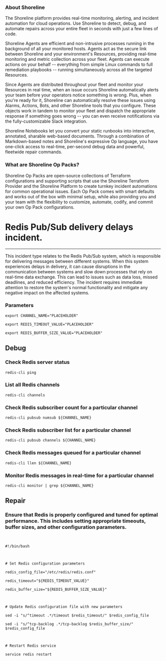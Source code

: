 
### About Shoreline
The Shoreline platform provides real-time monitoring, alerting, and incident automation for cloud operations. Use Shoreline to detect, debug, and automate repairs across your entire fleet in seconds with just a few lines of code.

Shoreline Agents are efficient and non-intrusive processes running in the background of all your monitored hosts. Agents act as the secure link between Shoreline and your environment's Resources, providing real-time monitoring and metric collection across your fleet. Agents can execute actions on your behalf -- everything from simple Linux commands to full remediation playbooks -- running simultaneously across all the targeted Resources.

Since Agents are distributed throughout your fleet and monitor your Resources in real time, when an issue occurs Shoreline automatically alerts your team before your operators notice something is wrong. Plus, when you're ready for it, Shoreline can automatically resolve these issues using Alarms, Actions, Bots, and other Shoreline tools that you configure. These objects work in tandem to monitor your fleet and dispatch the appropriate response if something goes wrong -- you can even receive notifications via the fully-customizable Slack integration.

Shoreline Notebooks let you convert your static runbooks into interactive, annotated, sharable web-based documents. Through a combination of Markdown-based notes and Shoreline's expressive Op language, you have one-click access to real-time, per-second debug data and powerful, fleetwide repair commands.

### What are Shoreline Op Packs?
Shoreline Op Packs are open-source collections of Terraform configurations and supporting scripts that use the Shoreline Terraform Provider and the Shoreline Platform to create turnkey incident automations for common operational issues. Each Op Pack comes with smart defaults and works out of the box with minimal setup, while also providing you and your team with the flexibility to customize, automate, codify, and commit your own Op Pack configurations.

# Redis Pub/Sub delivery delays incident.
---

This incident type relates to the Redis Pub/Sub system, which is responsible for delivering messages between different systems. When this system experiences delays in delivery, it can cause disruptions in the communication between systems and slow down processes that rely on real-time data exchange. This can lead to issues such as data loss, missed deadlines, and reduced efficiency. The incident requires immediate attention to restore the system's normal functionality and mitigate any negative impact on the affected systems.

### Parameters
```shell
export CHANNEL_NAME="PLACEHOLDER"

export REDIS_TIMEOUT_VALUE="PLACEHOLDER"

export REDIS_BUFFER_SIZE_VALUE="PLACEHOLDER"
```

## Debug

### Check Redis server status
```shell
redis-cli ping
```

### List all Redis channels
```shell
redis-cli channels
```

### Check Redis subscriber count for a particular channel
```shell
redis-cli pubsub numsub ${CHANNEL_NAME}
```

### Check Redis subscriber list for a particular channel
```shell
redis-cli pubsub channels ${CHANNEL_NAME}
```

### Check Redis messages queued for a particular channel
```shell
redis-cli llen ${CHANNEL_NAME}
```

### Monitor Redis messages in real-time for a particular channel
```shell
redis-cli monitor | grep ${CHANNEL_NAME}
```

## Repair

### Ensure that Redis is properly configured and tuned for optimal performance. This includes setting appropriate timeouts, buffer sizes, and other configuration parameters.
```shell


#!/bin/bash



# Set Redis configuration parameters

redis_config_file="/etc/redis/redis.conf"

redis_timeout="${REDIS_TIMEOUT_VALUE}"

redis_buffer_size="${REDIS_BUFFER_SIZE_VALUE}"



# Update Redis configuration file with new parameters

sed -i "s/^timeout .*/timeout $redis_timeout/" $redis_config_file

sed -i "s/^tcp-backlog .*/tcp-backlog $redis_buffer_size/" $redis_config_file



# Restart Redis service

service redis restart


```